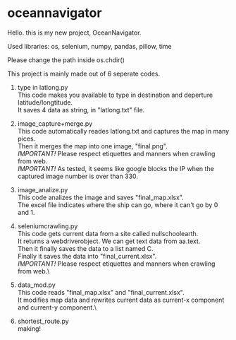 # oceannavigator

Hello. this is my new project, OceanNavigator.

Used libraries: os, selenium, numpy, pandas, pillow, time

Please change the path inside os.chdir()

This project is mainly made out of 6 seperate codes.

1. type in latlong.py\
  This code makes you available to type in destination and deperture latitude/longtitude.\
  It saves 4 data as string, in "latlong.txt" file.

2. image_capture+merge.py\
  This code automatically reades latlong.txt and captures the map in many pices.\
  Then it merges the map into one image, "final.png".\
  *IMPORTANT!* Please respect etiquettes and manners when crawling from web.\
  *IMPORTANT!* As tested, it seems like google blocks the IP when the captured image number is over than 330.

3. image_analize.py\
  This code analizes the image and saves "final_map.xlsx".\
  The excel file indicates where the ship can go, where it can't go by 0 and 1.
  
4. seleniumcrawling.py\
  This code gets current data from a site called nullschoolearth.\
  It returns a webdriverobject. We can get text data from aa.text.\
  Then it finally saves the data to a list named C.\
  Finally it saves the data into "final_current.xlsx".\
  *IMPORTANT!* Please respect etiquettes and manners when crawling from web.\
5. data_mod.py\
  This code reads "final_map.xlsx" and "final_current.xlsx".\
  It modifies map data and rewrites current data as current-x component and current-y component.\
  
6. shortest_route.py\
  making!
